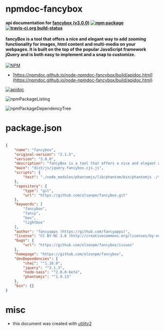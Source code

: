 # npmdoc-fancybox

#### api documentation for  [fancybox (v3.0.0)](https://github.com/olsonpm/fancybox)  [![npm package](https://img.shields.io/npm/v/npmdoc-fancybox.svg?style=flat-square)](https://www.npmjs.org/package/npmdoc-fancybox) [![travis-ci.org build-status](https://api.travis-ci.org/npmdoc/node-npmdoc-fancybox.svg)](https://travis-ci.org/npmdoc/node-npmdoc-fancybox)

#### fancyBox is a tool that offers a nice and elegant way to add zooming functionality for images, html content and multi-media on your webpages. It is built on the top of the popular JavaScript framework jQuery and is both easy to implement and a snap to customize.

[![NPM](https://nodei.co/npm/fancybox.png?downloads=true&downloadRank=true&stars=true)](https://www.npmjs.com/package/fancybox)

- [https://npmdoc.github.io/node-npmdoc-fancybox/build/apidoc.html](https://npmdoc.github.io/node-npmdoc-fancybox/build/apidoc.html)

[![apidoc](https://npmdoc.github.io/node-npmdoc-fancybox/build/screenCapture.buildCi.browser.%252Ftmp%252Fbuild%252Fapidoc.html.png)](https://npmdoc.github.io/node-npmdoc-fancybox/build/apidoc.html)

![npmPackageListing](https://npmdoc.github.io/node-npmdoc-fancybox/build/screenCapture.npmPackageListing.svg)

![npmPackageDependencyTree](https://npmdoc.github.io/node-npmdoc-fancybox/build/screenCapture.npmPackageDependencyTree.svg)



# package.json

```json

{
    "name": "fancybox",
    "original-version": "2.1.5",
    "version": "3.0.0",
    "description": "fancyBox is a tool that offers a nice and elegant way to add zooming functionality for images, html content and multi-media on your webpages. It is built on the top of the popular JavaScript framework jQuery and is both easy to implement and a snap to customize.",
    "main": "dist/js/jquery.fancybox.cjs.js",
    "scripts": {
        "test": "./node_modules/phantomjs/lib/phantom/bin/phantomjs ./test.js"
    },
    "repository": {
        "type": "git",
        "url": "https://github.com/olsonpm/fancybox.git"
    },
    "keywords": [
        "fancybox",
        "fancy",
        "box",
        "lightbox"
    ],
    "author": "fancyapps (https://github.com/fancyapps)",
    "license": "CC BY-NC 3.0 (http://creativecommons.org/licenses/by-nc/3.0/)",
    "bugs": {
        "url": "https://github.com/olsonpm/fancybox/issues"
    },
    "homepage": "https://github.com/olsonpm/fancybox",
    "devDependencies": {
        "chai": "^1.10.0",
        "jquery": "^2.1.3",
        "node-sass": "^2.0.0-beta",
        "phantomjs": "^1.9.13"
    },
    "bin": {}
}
```



# misc
- this document was created with [utility2](https://github.com/kaizhu256/node-utility2)
